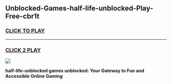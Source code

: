 
## Unblocked-Games-half-life-unblocked-Play-Free-cbr1t
<h3>
<a href="https://premium76.site?title=half-life-unblocked&ref=12A">CLICK TO PLAY</a></h3>
<hr>

<h3>
<a href="https://premium76.site?title=half-life-unblocked&ref=12A">CLICK 2 PLAY</a>
  
</h3>

<a href="https://premium76.site?title=half-life-unblocked&ref=12A"><img src="https://clearcache.store/games.png"></a>


**half-life-unblocked games unblocked: Your Gateway to Fun and Accessible Online Gaming**
